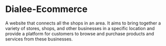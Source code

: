 # Dialee-Ecommerce
A website that connects all the shops in an area. It aims to bring together a variety of stores, shops, and other businesses in a specific location and provide a platform for customers to browse and purchase products and services from these businesses.


